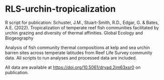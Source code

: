 # RLS-urchin-tropicalization

R script for publication: Schuster, J.M., Stuart-Smith, R.D., Edgar, G. & Bates, A.E. (2022). Tropicalization of temperate reef fish communities facilitated by urchin grazing and diversity of thermal affinities. Global Ecology and Biogeography

Analysis of fish community thermal compositions at kelp and sea urchin barren sites across temperate latitudes from Reef Life Survey community data.
All scripts to run analyses and processed data are included.

All data are available at https://doi.org/10.5061/dryad.2jm63xsr0 on publication.


